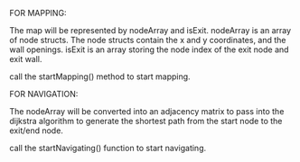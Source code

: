 FOR MAPPING:

The map will be represented by nodeArray and isExit.
nodeArray is an array of node structs. The node structs contain the x and y coordinates, and the wall openings.
isExit is an array storing the node index of the exit node and exit wall.

call the startMapping() method to start mapping.


FOR NAVIGATION:

The nodeArray will be converted into an adjacency matrix to pass into the dijkstra algorithm to generate the shortest path from the start node to the exit/end node.

call the startNavigating() function to start navigating.
